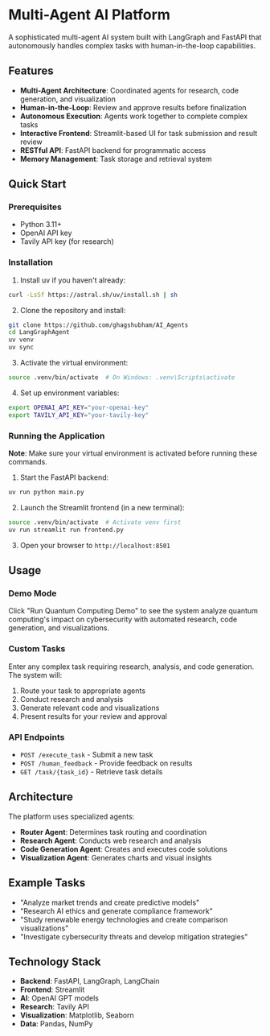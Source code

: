 # Multi-Agent AI Platform

A sophisticated multi-agent AI system built with LangGraph and FastAPI that autonomously handles complex tasks with human-in-the-loop capabilities.

## Features

- **Multi-Agent Architecture**: Coordinated agents for research, code generation, and visualization
- **Human-in-the-Loop**: Review and approve results before finalization
- **Autonomous Execution**: Agents work together to complete complex tasks
- **Interactive Frontend**: Streamlit-based UI for task submission and result review
- **RESTful API**: FastAPI backend for programmatic access
- **Memory Management**: Task storage and retrieval system

## Quick Start

### Prerequisites
- Python 3.11+
- OpenAI API key
- Tavily API key (for research)

### Installation

1. Install uv if you haven't already:
```bash
curl -LsSf https://astral.sh/uv/install.sh | sh
```

2. Clone the repository and install:
```bash
git clone https://github.com/ghagshubham/AI_Agents
cd LangGraphAgent
uv venv
uv sync
```

3. Activate the virtual environment:
```bash
source .venv/bin/activate  # On Windows: .venv\Scripts\activate
```

4. Set up environment variables:
```bash
export OPENAI_API_KEY="your-openai-key"
export TAVILY_API_KEY="your-tavily-key"
```

### Running the Application

**Note**: Make sure your virtual environment is activated before running these commands.

1. Start the FastAPI backend:
```bash
uv run python main.py
```

2. Launch the Streamlit frontend (in a new terminal):
```bash
source .venv/bin/activate  # Activate venv first
uv run streamlit run frontend.py
```

3. Open your browser to `http://localhost:8501`

## Usage

### Demo Mode
Click "Run Quantum Computing Demo" to see the system analyze quantum computing's impact on cybersecurity with automated research, code generation, and visualizations.

### Custom Tasks
Enter any complex task requiring research, analysis, and code generation. The system will:
1. Route your task to appropriate agents
2. Conduct research and analysis
3. Generate relevant code and visualizations
4. Present results for your review and approval

### API Endpoints

- `POST /execute_task` - Submit a new task
- `POST /human_feedback` - Provide feedback on results
- `GET /task/{task_id}` - Retrieve task details

## Architecture

The platform uses specialized agents:
- **Router Agent**: Determines task routing and coordination
- **Research Agent**: Conducts web research and analysis
- **Code Generation Agent**: Creates and executes code solutions
- **Visualization Agent**: Generates charts and visual insights

## Example Tasks

- "Analyze market trends and create predictive models"
- "Research AI ethics and generate compliance framework"
- "Study renewable energy technologies and create comparison visualizations"
- "Investigate cybersecurity threats and develop mitigation strategies"

## Technology Stack

- **Backend**: FastAPI, LangGraph, LangChain
- **Frontend**: Streamlit
- **AI**: OpenAI GPT models
- **Research**: Tavily API
- **Visualization**: Matplotlib, Seaborn
- **Data**: Pandas, NumPy
